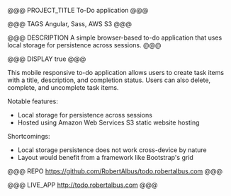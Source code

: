 @@@ PROJECT_TITLE
To-Do application
@@@

@@@ TAGS
Angular, Sass, AWS S3
@@@

@@@ DESCRIPTION
A simple browser-based to-do application that uses local storage for persistence across sessions.
@@@

@@@ DISPLAY
true
@@@

This mobile responsive to-do application allows users to create task items with a title, description, and completion status. Users can also delete, complete, and uncomplete task items.

Notable features:
* Local storage for persistence across sessions
* Hosted using Amazon Web Services S3 static website hosting

Shortcomings:
* Local storage persistence does not work cross-device by nature
* Layout would benefit from a framework like Bootstrap's grid

@@@ REPO
https://github.com/RobertAlbus/todo.robertalbus.com
@@@

@@@ LIVE_APP
http://todo.robertalbus.com
@@@
